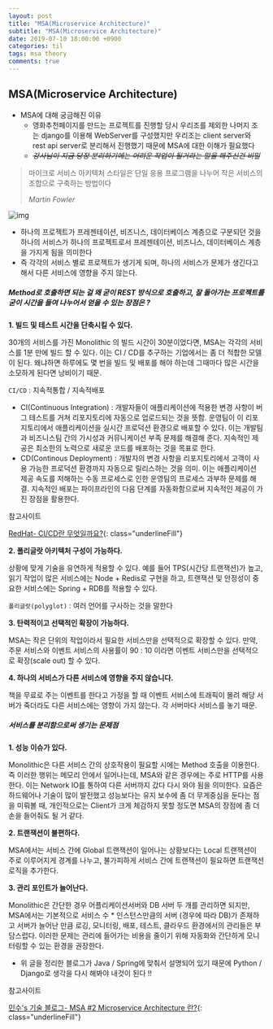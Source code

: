 ```yaml
---
layout: post
title: "MSA(Microservice Architecture)"
subtitle: "MSA(Microservice Architecture)"
date: 2019-07-10 18:00:00 +0900
categories: til
tags: msa theory
comments: true
---
```


## MSA(Microservice Architecture)



- MSA에 대해 궁금해진 이유
  - 영화추천페이지를 만드는 프로젝트를 진행할 당시 우리조를 제외한 나머지 조는 django를 이용해 WebServer를 구성했지만 우리조는 client server와 rest api server로 분리해서 진행했기 때문에 MSA에 대한 이해가 필요했다
  - ~~_강사님이 지금 당장 분리하기에는 어려운 작업이 될거라는 말을 해주신건 비밀_~~



> 마이크로 서비스 아키텍처 스타일은 단일 응용 프로그램을 나누어 작은 서비스의 조합으로 구축하는 방법이다 			
>
> _Martin Fowler_

![img](https://t1.daumcdn.net/cfile/tistory/990DCB4D5A7B067D30)



- 하나의 프로젝트가 프레젠테이션, 비즈니스, 데이터베이스 계층으로 구분되던 것을 하나의 서비스가 하나의 프로젝트로서 프레젠테이션, 비즈니스, 데이터베이스 계층을 가지게 됨을 의미한다
- 즉 각각의 서비스 별로 프로젝트가 생기게 되며, 하나의 서비스가 문제가 생긴다고 해서 다른 서비스에 영향을 주지 않는다.



##### Method로 호출하면 되는 걸 왜 굳이 REST 방식으로 호출하고, 잘 돌아가는 프로젝트를 굳이 시간을 들여 나누어서 얻을 수 있는 장점은 ?



**1. 빌드 및 테스트 시간을 단축시킬 수 있다.**

30개의 서비스를 가진 Monolithic 의 빌드 시간이 30분이었다면, MSA는 각각의 서비스를 1분 만에 빌드 할 수 있다. 이는 CI / CD를 추구하는 기업에서는 좀 더 적합한 모델이 된다. 왜냐하면 하루에도 몇 번을 빌드 및 배포를 해야 하는데 그때마다 많은 시간을 소모하게 된다면 낭비이기 때문.



`CI/CD` : 지속적통합 / 지속적배포

- CI(Continuous Integration) : 개발자들이 애플리케이션에 적용한 변경 사항이 버그 테스트를 거쳐 리포지토리에 자동으로 업로드되는 것을 뜻함. 운영팀이 이 리포지토리에서 애플리케이션을 실시간 프로덕션 환경으로 배포할 수 있다. 이는 개발팀과 비즈니스팀 간의 가시성과 커뮤니케이션 부족 문제를 해결해 준다. 지속적인 제공은 최소한의 노력으로 새로운 코드를 배포하는 것을 목표로 한다.
- CD(Continous Deployment) : 개발자의 변경 사항을 리포지토리에서 고객이 사용 가능한 프로덕션 환경까지 자동으로 릴리스하는 것을 의미. 이는 애플리케이션 제공 속도를 저해하는 수동 프로세스로 인한 운영팀의 프로세스 과부하 문제를 해결. 지속적인 배포는 파이프라인의 다음 단계를 자동화함으로써 지속적인 제공이 가진 장점을 활용한다.

참고사이트

[RedHat- CI/CD란 무엇일까요?](https://www.redhat.com/ko/topics/devops/what-is-ci-cd){: class="underlineFill"}



**2. 폴리글랏 아키텍처 구성이 가능하다.**

상황에 맞게 기술을 유연하게 적용할 수 있다. 예를 들어 TPS(시간당 트랜잭션)가 높고, 읽기 작업이 많은 서비스에는 Node + Redis로 구현을 하고, 트랜잭션 및 안정성이 중요한 서비스에는 Spring + RDB를 적용할 수 있다.

`폴리글랏(polyglot)` :  여러 언어를 구사하는 것을 말한다



**3. 탄력적이고 선택적인 확장이 가능하다.**

MSA는 작은 단위의 작업이라서 필요한 서비스만을 선택적으로 확장할 수 있다. 만약, 주문 서비스와 이벤트 서비스의 사용률이 90 : 10 이라면 이벤트 서비스만을 선택적으로 확장(scale out) 할 수 있다.



**4. 하나의 서비스가 다른 서비스에 영향을 주지 않습니다.**

책을 무료로 주는 이벤트를 한다고 가정을 할 때 이벤트 서비스에 트래픽이 몰려 해당 서버가 죽더라도 다른 서비스에는 영향이 가지 않는다. 각 서버마다 서비스를 놓기 때문.



##### 서비스를  분리함으로써 생기는 문제점



**1. 성능 이슈가 있다.**

Monolithic은 다른 서비스 간의 상호작용이 필요할 시에는 Method 호출을 이용한다. 즉 이러한 행위는 메모리 안에서 일어나는데,  MSA와 같은 경우에는 주로 HTTP를 사용한다. 이는 Network IO를 통하여 다른 서버까지 갔다 다시 와야 됨을 의미한다. 요즘은 하드웨어나 기술이 많이 발전했고 성능보다는 유지 보수에 좀 더 무게중심을 둔다는 점을 미뤄볼 때, 개인적으로는 Client가 크게 체감하지 못할 정도면 MSA의 장점에 좀 더 손을 들어줘도 될 거 같다.



**2. 트랜잭션이 불편하다.**

MSA에서는 서비스 간에 Global 트랜잭션이 일어나는 상황보다는 Local 트랜잭션이 주로 이루어지게 경계를 나누고, 불가피하게 서비스 간에 트랜잭션이 필요하면 트랜잭션 로직을 추가한다.



**3. 관리 포인트가 늘어난다.**

Monolithic은 간단한 경우 어플리케이션서버와 DB 서버 두 개를 관리하면 되지만, MSA에서는 기본적으로 서비스 수 * 인스턴스만큼의 서버 (경우에 따라 DB)가 존재하고 서버가 늘어난 만큼 로깅, 모니터링, 배포, 테스트, 클라우드 환경에서의 관리들은 부담스럽다. 이러한 문제는 관리에 들어가는 비용을 줄이기 위해 자동화와 간단하게 모니터링할 수 있는 환경을 권장한다.



- 위 글을 정리한 블로그가 Java / Spring에 맞춰서 설명되어 있기 때문에 Python / Django로 생각을 다시 해봐야 내것이 된다 !!



참고사이트

[민수's 기술 블로그- MSA #2 Microservice Architecture 란?](https://alwayspr.tistory.com/20){: class="underlineFill"}